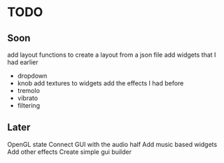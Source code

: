 # TODO

## Soon

add layout functions to create a layout from a json file
add widgets that I had earlier
* dropdown
* knob
add textures to widgets
add the effects I had before
* tremolo
* vibrato
* filtering

## Later

OpenGL state
Connect GUI with the audio half
Add music based widgets
Add other effects
Create simple gui builder
